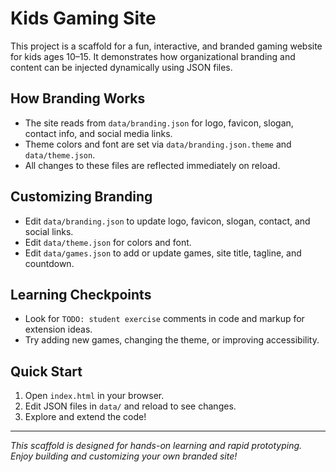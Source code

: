 # Kids Gaming Site

This project is a scaffold for a fun, interactive, and branded gaming website for kids ages 10–15. It demonstrates how organizational branding and content can be injected dynamically using JSON files.

## How Branding Works
- The site reads from `data/branding.json` for logo, favicon, slogan, contact info, and social media links.
- Theme colors and font are set via `data/branding.json.theme` and `data/theme.json`.
- All changes to these files are reflected immediately on reload.

## Customizing Branding
- Edit `data/branding.json` to update logo, favicon, slogan, contact, and social links.
- Edit `data/theme.json` for colors and font.
- Edit `data/games.json` to add or update games, site title, tagline, and countdown.

## Learning Checkpoints
- Look for `TODO: student exercise` comments in code and markup for extension ideas.
- Try adding new games, changing the theme, or improving accessibility.

## Quick Start
1. Open `index.html` in your browser.
2. Edit JSON files in `data/` and reload to see changes.
3. Explore and extend the code!

---

*This scaffold is designed for hands-on learning and rapid prototyping. Enjoy building and customizing your own branded site!*
